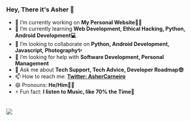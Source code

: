 ### Hey, There it's Asher 👋


- 🔭 I’m currently working on <b>My Personal Website👨‍💻</b>
- 🌱 I’m currently learning<b> Web Development, Ethical Hacking, Python, Android Development💻</b>
- 👯 I’m looking to collaborate on <b>Python, Android Development, Javascript, Photography✨</b>
- 🤔 I’m looking for help with <b>Software Development, Personal Management</b>
- 💬 Ask me about <b>Tech Support, Tech Advice, Developer Roadmap😎</b>
- 📫 How to reach me: <b>[Twitter: AsherCarneiro](https://twitter.com/AsherCarneiro)</b>
- 😄 Pronouns: <b>He/Him👦🏽</b>
- ⚡ Fun fact: <b>I listen to Music, like 70% the Time🎵</b>
<br>
<img src="https://github-readme-stats.vercel.app/api?username=AsherCarneiro&&show_icons=true&title_color=61E7C7&icon_color=BB1CA3&text_color=9E34B5&bg_color=192734">
